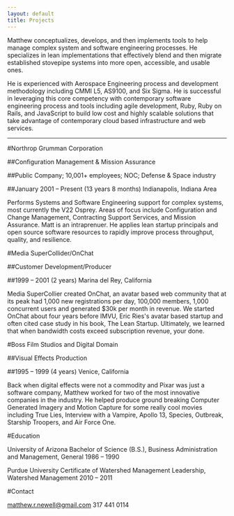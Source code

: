 ```yaml
---
layout: default
title: Projects
---
```


Matthew conceptualizes, develops, and then implements tools to help manage complex system and software engineering processes. He specializes in lean implementations that effectively blend and then migrate established stovepipe systems into more open, accessible, and usable ones. 

He is experienced with Aerospace Engineering process and development methodology including CMMI L5, AS9100, and Six Sigma. He is successful in leveraging this core competency with contemporary software engineering process and tools including agile development, Ruby, Ruby on Rails, and JavaScript to build low cost and highly scalable solutions that take advantage of contemporary cloud based infrastructure and web services.

***

#Northrop Grumman Corporation

##Configuration Management & Mission Assurance

##Public Company; 10,001+ employees; NOC; Defense & Space industry

##January 2001 – Present (13 years 8 months) Indianapolis, Indiana Area

Performs Systems and Software Engineering support for complex systems, most currently the V22 Osprey. Areas of focus include Configuration and Change Management, Contracting Support Services, and Mission Assurance. Matt is an intraprenuer. He applies lean startup principals and open source software resources to rapidly improve process throughput, quality, and resilience.


#Media SuperCollider/OnChat

##Customer Development/Producer

##1999 – 2001 (2 years) Marina del Rey, California

Media SuperCollier created OnChat, an avatar based web community that at its peak had 1,000 new registrations per day, 100,000 members, 1,000 concurrent users and generated $30k per month in revenue. We started OnChat about four years before IMVU, Eric Ries's avatar based startup and often cited case study in his book, The Lean Startup. Ultimately, we learned that when bandwidth costs exceed subscription revenue, your done.

#Boss Film Studios and Digital Domain

##Visual Effects Production

##1995 – 1999 (4 years) Venice, California

Back when digital effects were not a commodity and Pixar was just a software company, Matthew worked for two of the most innovative companies in the industry. He helped produce ground breaking Computer Generated Imagery and Motion Capture for some really cool movies including True Lies, Interview with a Vampire, Apollo 13, Species, Outbreak, Starship Troopers, and Air Force One.

#Education

University of Arizona
Bachelor of Science (B.S.), Business Administration and Management, General
1986 – 1990

Purdue University
Certificate of Watershed Management Leadership, Watershed Management
2010 – 2011

#Contact

matthew.r.newell@gmail.com
317 441 0114



